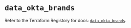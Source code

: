 # `data_okta_brands`

Refer to the Terraform Registory for docs: [`data_okta_brands`](https://registry.terraform.io/providers/okta/okta/4.4.1/docs/data-sources/brands).
